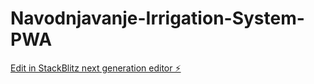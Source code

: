# Navodnjavanje-Irrigation-System-PWA

[Edit in StackBlitz next generation editor ⚡️](https://stackblitz.com/~/github.com/denzel1961/Navodnjavanje-Irrigation-System-PWA)